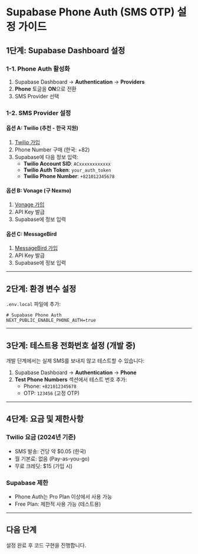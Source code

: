 # Supabase Phone Auth (SMS OTP) 설정 가이드

## 1단계: Supabase Dashboard 설정

### 1-1. Phone Auth 활성화
1. Supabase Dashboard → **Authentication** → **Providers**
2. **Phone** 토글을 **ON**으로 전환
3. SMS Provider 선택

### 1-2. SMS Provider 설정

#### 옵션 A: Twilio (추천 - 한국 지원)
1. [Twilio 가입](https://www.twilio.com/try-twilio)
2. Phone Number 구매 (한국: +82)
3. Supabase에 다음 정보 입력:
   - **Twilio Account SID**: `ACxxxxxxxxxxxx`
   - **Twilio Auth Token**: `your_auth_token`
   - **Twilio Phone Number**: `+821012345678`

#### 옵션 B: Vonage (구 Nexmo)
1. [Vonage 가입](https://dashboard.nexmo.com/sign-up)
2. API Key 발급
3. Supabase에 정보 입력

#### 옵션 C: MessageBird
1. [MessageBird 가입](https://dashboard.messagebird.com/en/sign-up)
2. API Key 발급
3. Supabase에 정보 입력

---

## 2단계: 환경 변수 설정

`.env.local` 파일에 추가:

```env
# Supabase Phone Auth
NEXT_PUBLIC_ENABLE_PHONE_AUTH=true
```

---

## 3단계: 테스트용 전화번호 설정 (개발 중)

개발 단계에서는 실제 SMS를 보내지 않고 테스트할 수 있습니다:

1. Supabase Dashboard → **Authentication** → **Phone**
2. **Test Phone Numbers** 섹션에서 테스트 번호 추가:
   - Phone: `+821012345678`
   - OTP: `123456` (고정 OTP)

---

## 4단계: 요금 및 제한사항

### Twilio 요금 (2024년 기준)
- SMS 발송: 건당 약 $0.05 (한국)
- 월 기본료: 없음 (Pay-as-you-go)
- 무료 크레딧: $15 (가입 시)

### Supabase 제한
- Phone Auth는 Pro Plan 이상에서 사용 가능
- Free Plan: 제한적 사용 가능 (테스트용)

---

## 다음 단계
설정 완료 후 코드 구현을 진행합니다.

